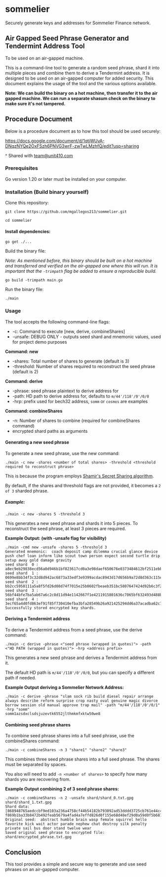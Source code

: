 # sommelier
Securely generate keys and addresses for Sommelier Finance network.

## Air Gapped Seed Phrase Generator and Tendermint Address Tool
To be used on an air-gapped machine.

This is a command-line tool to generate a random seed phrase, shard it into multiple pieces and combine them to derive a Tendermint address. It is designed to be used on an air-gapped computer for added security. This document explains the usage of the tool and the various options available.

**Note: We can build the binary on a hot machine, then transfer it to the air gapped machine.
We can run a separate shasum check on the binary to make sure it's not tampered.**

## Procedure Document
Below is a procedure document as to how this tool should be used securely:

https://docs.google.com/document/d/1qtjWUvA-DNqzNYQe2OxFSzh6PNVG3wrF-zwTwLMzhfQ/edit?usp=sharing

^ Shared with team@unit410.com

### Prerequisites
Go version 1.20 or later must be installed on your computer.

### Installation (Build binary yourself)
Clone this repository:

`git clone https://github.com/mgallegos213/sommelier.git`

`cd sommelier`

#### Install dependencies:
`go get ./...`

Build the binary file:

_Note: As mentioned before, this binary should be built on a hot machine and transferred and verified on the air-gapped one where this will run. It is important that the `-trimpath` flag be added to ensure a reproducible build._

`go build -trimpath main.go`

Run the binary file:

`./main`

### Usage
The tool accepts the following command-line flags:

* -c: Command to execute [new, derive, combineShares]
* -unsafe: DEBUG ONLY - outputs seed shard and mnemonic values, used for project demo purposes

**Command: new**
* -shares: Total number of shares to generate (default is 3)
* -threshold: Number of shares required to reconstruct the seed phrase (default is 2)

**Command: derive**
* -phrase: seed phrase plaintext to derive address for
* -path: HD path to derive address for, defaults to `m/44'/118'/0'/0/0`
* -hrp: prefix used for bech32 address, `somm` or `cosmos` are examples

**Command: combineShares**
* -n: Number of shares to combine (required for combineShares command)
* encrypted shard paths as arguments

#### Generating a new seed phrase
To generate a new seed phrase, use the new command:

`./main -c new -shares <number of total shares> -threshold <threshold required to reconstruct phrase>`

This is because the program employs [Shamir's Secret Sharing algorithm](https://en.wikipedia.org/wiki/Shamir%27s_secret_sharing).

By default, if the shares and threshold flags are not provided, it becomes a `2 of 3` sharded phrase.

##### Example:
`./main -c new -shares 5 -threshold 3`

This generates a new seed phrase and shards it into 5 pieces. To reconstruct the seed phrase, at least 3 pieces are required.

**Example Output: (with -unsafe flag for visibility)**
```shell
./main -cmd new -unsafe -shares 5 -threshold 3
Generated mnemonic:  coach deposit camp dilemma crucial glance device push chef loan inform like scout town person expect second turtle drip setup away gold damage gravity
seed shard  0 :  a8ec9eb29838ecd56a0d946b1bf823617cd0a3e98daef650676e0373484612bf2511ebb786de7ac746359bdb25a949e1697da171c7719fa1bc99a23717d8d578efc6b93d17c5be1ddafc927bc25659de63273563c3a87e9d7b80256e361922783e9021384a50c801f2866e457959c39b33a0cf68f339acc7b82c4c7555262fedbfaaa74b0f5bc354a04c196c65225e1954bb7185efc772
seed shard  1 :  0699e8bb34f3c32d8d942ac6873a33edf3e9399acdac8943d17d656b9a72d8d363c115e925d8c173cd785ac63b079f17178e7e62bab1387b355d8428425a20f76c0110aa01f7bf00c7be898ba602e02adc1a26159d1b281e1cf83a958d62940a7693ae93ee165fd530a90a4bacb9261f63830a3899718c1c58b0fbba3bef0848696f79368dcc0ea7d285b0982f2bc4aef2665792aabba0
seed shard  2 :  bb2cc5958111a5a8f5fd26d08d74f7015e25b0602fbeaeb351bc5807647424d92b6c3f200822dd944ef7e2119d4250c5d8d2bd9efcade1f5c1bbc9d856b73d59ccdbd9122ed1697a2dfbc0471fd2615830978d76368766a22f4bf766b83991e7c9db7a7274d33837ec2b522695aa133c1c41833ef132185dad230b7efd734632810582f426ba168a6abdb6183b85d123c3f55b2ca23ef1
seed shard  3 :  56bf44bfe7ba5ab67a6c2c8d11d94e1142667f1e4211915801636c7065bf632493d488b914762535efe16c3ec159b43d3271462c93f2836f4d55605b4561bc98aa09ea7e548d0c5e6f80729843ee085c81135465c77c16412bee19e1c6ac07508ef261698cc3eb87b1a7014752a336f66cf8e84950b49b5b41fc86065bd0cd712cf797160cfee9402030e6123315219e746ae4845d946d
seed shard  4 :  3ecf65a4d0fd863ef91f85f730410efba3bfa28549b26a921425294dd6a37acadba62c75cd9f15028dc032e173c5174e38e975720041a6112f41c82e1c90945c8a861cb73507c0b0a82a0d40c696212ec8340097086452d7124c74a449b1766e720295846dfe3250cf39a904372d0d0d7651a6466f39bb30420f5ad3ec6c67706b5bf40b3fef47dcdb46224afa0541d2a0bd2e01f48620
Successfully stored encrypted key shards.
```

#### Deriving a Tendermint address
To derive a Tendermint address from a seed phrase, use the derive command:

`./main -c derive -phrase <"seed phrase (wrapped in quotes)"> -path <"HD PATH (wrapped in quotes)"> -hrp <address prefix>`

This generates a new seed phrase and derives a Tendermint address from it.

The default HD path is `m/44'/118'/0'/0/0`, but you can specify a different path if needed.

**Example Output deriving a Sommelier Network Address:**
```shell
./main -c derive -phrase "slam sock rib build diesel repair arrange always describe reform surprise crop nasty oval genuine magic divorce borrow session old manual approve trap mail" -path "m/44'/118'/0'/0/1" -hrp "somm"
somm1azsdxclsdsjuzevtk6552jlthmkmfxktw50we8
```

#### Combining seed phrase shares
To combine seed phrase shares into a full seed phrase, use the combineShares command:

`./main -c combineShares -n 3 "share1" "share2" "share3"`

This combines three seed phrase shares into a full seed phrase. The shares must be separated by spaces.

You also will need to add `-n <number of shares>` to specify how many shards you are recovering from.

**Example Output combining 2 of 3 seed phrase shares:**
```shell
./main -c combineShares -n 2 -unsafe shard/shard_0.txt.gpg shard/shard_1.txt.gpg
Shard data:  [868948765aedccbf9ed103a236a4758cf44b54182b793092ad53dddd3725cb761e44c48d4e4240d7eedb2318279f77a5c2685470b43935ba5ff10b9e774ee523760e8f5031305196ca834eded2bcbc0e130a8c2eff84d9f8a1dc5cf6cce7939cc11adbcbc588b944905b48faca92afbde9b776aebaa8490301a186dd3e69a525402e30b1f12f8870c07c589ff859e4194b9e982a2c36a306cea2 f869b1ba33b8472b492feab5679a4fad4a7effd826d0f155e68d48ef29d0a59d0f5b687eb781c28d927789be0358fa57593aff3f1a6679cbc08e97dacedf237265bb55f6e348c0805296526f6d5db825f715a0ae27b534fc4edaeaf10586b1ffa19bdd827752a02d4a4a1b3ff65526e5186f392909e3208c1e0c0ec6c58c8be4eb040a4d52c734a2ef616d94978415d76d3f9df6b2b8cfb3d5d1]
Original seed:  abstract humble brain wasp female squirrel hello favorite kick wait actor parade nephew chat destroy silk penalty private sail bus door stand twelve wear
Saved original seed phrase to encrypted file:  shard/encrypted_phrase.txt.gpg
```
## Conclusion
This tool provides a simple and secure way to generate and use seed phrases on an air-gapped computer.
